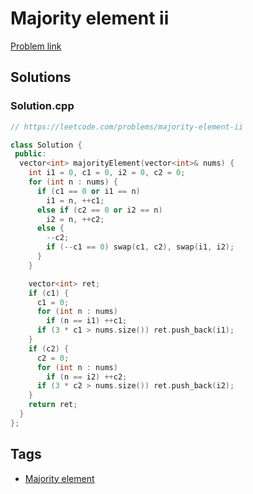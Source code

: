 # Majority element ii

[Problem link](https://leetcode.com/problems/majority-element-ii)

## Solutions


### Solution.cpp
```cpp
// https://leetcode.com/problems/majority-element-ii

class Solution {
 public:
  vector<int> majorityElement(vector<int>& nums) {
    int i1 = 0, c1 = 0, i2 = 0, c2 = 0;
    for (int n : nums) {
      if (c1 == 0 or i1 == n)
        i1 = n, ++c1;
      else if (c2 == 0 or i2 == n)
        i2 = n, ++c2;
      else {
        --c2;
        if (--c1 == 0) swap(c1, c2), swap(i1, i2);
      }
    }

    vector<int> ret;
    if (c1) {
      c1 = 0;
      for (int n : nums)
        if (n == i1) ++c1;
      if (3 * c1 > nums.size()) ret.push_back(i1);
    }
    if (c2) {
      c2 = 0;
      for (int n : nums)
        if (n == i2) ++c2;
      if (3 * c2 > nums.size()) ret.push_back(i2);
    }
    return ret;
  }
};
```
## Tags

* [Majority element](/README.md#Majority_element)
